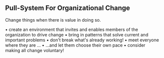 ## Pull-System For Organizational Change


Change things when there is value in doing so.

• create an environment that invites and enables members of the organization to drive change
• bring in patterns that solve current and important problems
  • don't break what's already working!
  • meet everyone where they are …
  • …and let them choose their own pace
• consider making all change voluntary!